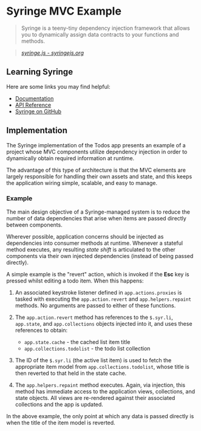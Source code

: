 # Syringe MVC Example

> Syringe is a teeny-tiny dependency injection framework that allows you to dynamically assign data contracts to your functions and methods.

> _[syringe.js - syringejs.org](http://syringejs.org)_


## Learning Syringe

Here are some links you may find helpful:

* [Documentation](https://github.com/holt/syringe#overview)
* [API Reference](https://github.com/holt/syringe#api)
* [Syringe on GitHub](https://github.com/holt/syringe)

## Implementation

The Syringe implementation of the Todos app presents an example of a project whose MVC components utilize dependency injection in order to dynamically obtain required information at runtime. 

The advantage of this type of architecture is that the MVC elements are largely responsible for handling their own assets and state, and this keeps the application wiring simple, scalable, and easy to manage.

### Example

The main design objective of a Syringe-managed system is to reduce the number of data dependencies that arise when items are passed directly between components. 

Wherever possible, application concerns should be injected as dependencies into consumer methods at runtime. Whenever a stateful method executes, any resulting _state shift_ is articulated to the other components via their own injected dependencies (instead of being passed directly).

A simple example is the "revert" action, which is invoked if the __Esc__ key is pressed whilst editing a todo item. When this happens:

1. An associated keystroke listener defined in `app.actions.proxies` is tasked with executing the `app.action.revert` and `app.helpers.repaint` methods. No arguments are passed to either of these functions. 
2. The `app.action.revert` method has references to the `$.syr.li`, `app.state`, and `app.collections` objects injected into it, and uses these references to obtain:
    - `app.state.cache` - the cached list item title
    - `app.collections.todolist` - the todo list collection

3. The ID of the `$.syr.li` (the active list item) is used to fetch the appropriate item model from `app.collections.todolist`, whose title is then reverted to that held in the state cache.

4. The `app.helpers.repaint` method executes. Again, via injection, this method has immediate access to the application views, collections, and state objects. All views are re-rendered against their associated collections and the app is updated.

In the above example, the only point at which any data is passed directly is when the title of the item model is reverted.